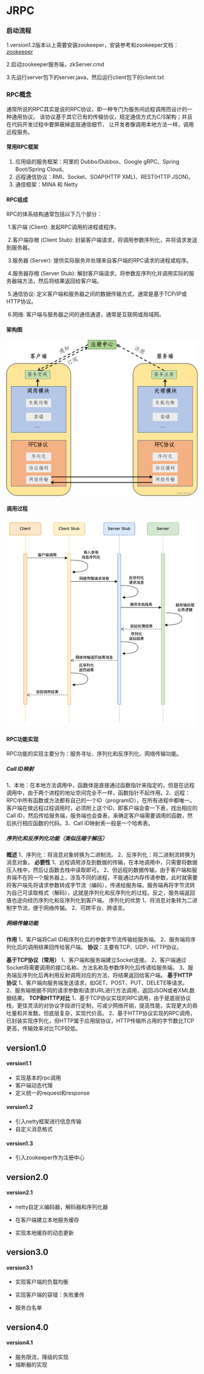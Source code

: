 # JRPC
### 启动流程

1.version1.2版本以上需要安装zookeeper，安装参考和zookeeper文档：[zookeeper](./doc/zookeeper.md)

2.启动zookeeper服务端，zkServer.cmd

3.先运行server包下的server.java，然后运行client包下的client.txt

### RPC概念

通常所说的RPC其实是说的RPC协议，即一种专门为服务间远程调用而设计的一种通用协议。 该协议基于其它已有的传输协议，规定通信方式为C/S架构；并且在代码开发过程中要屏蔽掉底层通信细节， 让开发者像调用本地方法一样，调用远程服务。

#### 常用RPC框架

1. 应用级的服务框架：阿里的 Dubbo/Dubbox、Google gRPC、Spring Boot/Spring Cloud。
2. 远程通信协议：RMI、Socket、SOAP(HTTP XML)、REST(HTTP JSON)。
3. 通信框架：MINA 和 Netty

#### RPC组成

RPC的体系结构通常包括以下几个部分：

​	1.客户端 (Client): 发起RPC调用的进程或程序。

​	2.客户端存根 (Client Stub): 封装客户端请求，将调用参数序列化，并将请求发送到服务器。

​	3.服务器 (Server): 提供实际服务并处理来自客户端的RPC请求的进程或程序。

​	4.服务器存根 (Server Stub): 解封客户端请求，将参数反序列化并调用实际的服务器端方法，然后将结果返回给客户端。

​	5.通信协议: 定义客户端和服务器之间的数据传输方式，通常是基于TCP/IP或HTTP协议。

​	6.网络: 客户端与服务器之间的通信通道，通常是互联网或局域网。

#### 架构图

![](./doc/img/1.png)

#### 调用过程

![](./doc/img/2.png)

#### RPC功能实现

RPC功能的实现主要分为：服务寻址、序列化和反序列化、网络传输功能。

##### Call ID映射

​	1、本地：在本地方法调用中，函数体是直接通过函数指针来指定的，但是在远程调用中，由于两个进程的地址空间完全不一样，函数指针不起作用。
​	2、远程：RPC中所有函数或方法都有自己的一个ID（programID），在所有进程中都唯一。客户端在做远程过程调用时，必须附上这个ID，即客户端会查一下表，找出相应的Call ID，然后传给服务端，服务端也会查表，来确定客户端需要调用的函数，然后执行相应函数的代码。
​	3、Call ID映射表一般是一个哈希表。

##### 序列化和反序列化功能（类似压缩于解压）

**概述**
	1、序列化：将消息对象转换为二进制流。
	2、反序列化：将二进制流转换为消息对象。
**必要性**
	1、远程调用涉及到数据的传输，在本地调用中，只需要将数据压入栈中，然后让函数去栈中读取即可。
	2、但远程的数据传输，由于客户端和服务端不在同一个服务器上，涉及不同的进程，不能通过内存传递参数，此时就需要将客户端先将请求参数转成字节流（编码），传递给服务端，服务端再将字节流转为自己可读取格式（解码），这就是序列化和反序列化的过程。反之，服务端返回值也逆向经历序列化和反序列化到客户端。
序列化的优势
	1、将消息对象转为二进制字节流，便于网络传输。
	2、可跨平台、跨语言。

##### 网络传输功能

**作用**
	1、客户端将Call ID和序列化后的参数字节流传输给服务端。
	2、服务端将序列化后的调用结果回传给客户端。
**协议**：主要有TCP、UDP、HTTP协议。

**基于TCP协议（常用）**
	1、客户端和服务端建立Socket连接。
	2、客户端通过Socket将需要调用的接口名称、方法名称及参数序列化后传递给服务端。
	3、服务端反序列化后再利用反射调用对应的方法，将结果返回给客户端。
**基于HTTP协议**
	1、客户端向服务端发送请求，如GET、POST、PUT、DELETE等请求。
	2、服务端根据不同的请求参数和请求URL进行方法调用，返回JSON或者XML数据结果。
**TCP和HTTP对比**
	1、基于TCP协议实现的RPC调用，由于是底层协议栈，更佳灵活的对协议字段进行定制，可减少网络开销，提高性能，实现更大的吞吐量和并发数。但底层复杂，实现代价高。
	2、基于HTTP协议实现的RPC调用，已封装实现序列化，但HTTP属于应用层协议，HTTP传输所占用的字节数比TCP更高，传输效率对比TCP较低。

## version1.0

#### version1.1

- 实现基本的rpc调用
- 客户端动态代理
- 定义统一的request和response

#### version1.2

- 引入netty框架进行信息传输
- 自定义消息格式

#### version1.3

- 引入zookeeper作为注册中心

## version2.0

#### version2.1

- netty自定义编码器，解码器和序列化器

- 在客户端建立本地服务缓存
- 实现本地缓存的动态更新

## version3.0

#### version3.1

- 实现客户端的负载均衡

- 实现客户端的容错：失败重传
- 服务白名单

## version4.0

#### version4.1

- 服务限流，降级的实现
- 熔断器的实现
